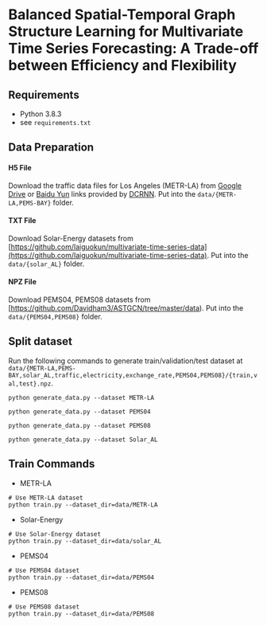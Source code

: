 # Balanced Spatial-Temporal Graph Structure Learning for Multivariate Time Series Forecasting: A Trade-off between Efficiency and Flexibility
## Requirements
- Python 3.8.3
- see `requirements.txt`

## Data Preparation

#### H5 File
Download the traffic data files for Los Angeles (METR-LA) from [Google Drive](https://drive.google.com/open?id=10FOTa6HXPqX8Pf5WRoRwcFnW9BrNZEIX) or [Baidu Yun](https://pan.baidu.com/s/14Yy9isAIZYdU__OYEQGa_g) links provided by [DCRNN](https://github.com/liyaguang/DCRNN). Put into the `data/{METR-LA,PEMS-BAY}` folder.

#### TXT File
Download Solar-Energy datasets from [https://github.com/laiguokun/multivariate-time-series-data](https://github.com/laiguokun/multivariate-time-series-data). Put into the `data/{solar_AL}` folder.

#### NPZ File

Download PEMS04, PEMS08 datasets from [https://github.com/Davidham3/ASTGCN/tree/master/data). Put into the `data/{PEMS04,PEMS08}` folder.

## Split dataset

Run the following commands to generate train/validation/test dataset at `data/{METR-LA,PEMS-BAY,solar_AL,traffic,electricity,exchange_rate,PEMS04,PEMS08}/{train,val,test}.npz`.

```
python generate_data.py --dataset METR-LA

python generate_data.py --dataset PEMS04

python generate_data.py --dataset PEMS08

python generate_data.py --dataset Solar_AL
```

## Train Commands

* METR-LA
```
# Use METR-LA dataset
python train.py --dataset_dir=data/METR-LA
```

* Solar-Energy
```
# Use Solar-Energy dataset
python train.py --dataset_dir=data/solar_AL
```
* PEMS04
```
# Use PEMS04 dataset
python train.py --dataset_dir=data/PEMS04
```
* PEMS08
```
# Use PEMS08 dataset
python train.py --dataset_dir=data/PEMS08
```